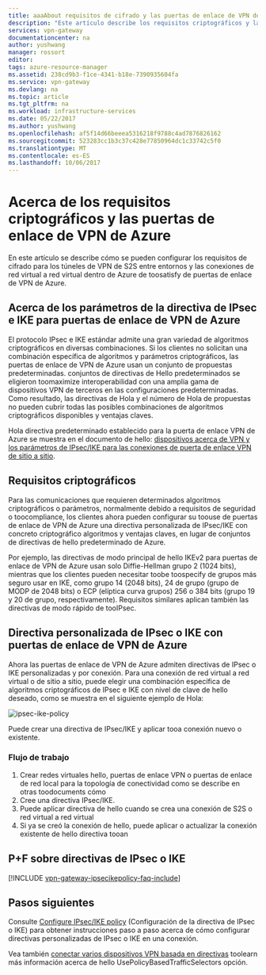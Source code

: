 ```yaml
---
title: aaaAbout requisitos de cifrado y las puertas de enlace de VPN de Azure | Documentos de Microsoft
description: "Este artículo describe los requisitos criptográficos y las puertas de enlace de VPN de Azure"
services: vpn-gateway
documentationcenter: na
author: yushwang
manager: rossort
editor: 
tags: azure-resource-manager
ms.assetid: 238cd9b3-f1ce-4341-b18e-7390935604fa
ms.service: vpn-gateway
ms.devlang: na
ms.topic: article
ms.tgt_pltfrm: na
ms.workload: infrastructure-services
ms.date: 05/22/2017
ms.author: yushwang
ms.openlocfilehash: af5f14d66beeea5316218f9788c4ad7876826162
ms.sourcegitcommit: 523283cc1b3c37c428e77850964dc1c33742c5f0
ms.translationtype: MT
ms.contentlocale: es-ES
ms.lasthandoff: 10/06/2017
---
```

# <a name="about-cryptographic-requirements-and-azure-vpn-gateways"></a>Acerca de los requisitos criptográficos y las puertas de enlace de VPN de Azure

En este artículo se describe cómo se pueden configurar los requisitos de cifrado para los túneles de VPN de S2S entre entornos y las conexiones de red virtual a red virtual dentro de Azure de toosatisfy de puertas de enlace de VPN de Azure. 

## <a name="about-ipsec-and-ike-policy-parameters-for-azure-vpn-gateways"></a>Acerca de los parámetros de la directiva de IPsec e IKE para puertas de enlace de VPN de Azure
El protocolo IPsec e IKE estándar admite una gran variedad de algoritmos criptográficos en diversas combinaciones. Si los clientes no solicitan una combinación específica de algoritmos y parámetros criptográficos, las puertas de enlace de VPN de Azure usan un conjunto de propuestas predeterminadas. conjuntos de directivas de Hello predeterminados se eligieron toomaximize interoperabilidad con una amplia gama de dispositivos VPN de terceros en las configuraciones predeterminadas. Como resultado, las directivas de Hola y el número de Hola de propuestas no pueden cubrir todas las posibles combinaciones de algoritmos criptográficos disponibles y ventajas claves.

Hola directiva predeterminado establecido para la puerta de enlace VPN de Azure se muestra en el documento de hello: [dispositivos acerca de VPN y los parámetros de IPsec/IKE para las conexiones de puerta de enlace VPN de sitio a sitio](vpn-gateway-about-vpn-devices.md).

## <a name="cryptographic-requirements"></a>Requisitos criptográficos
Para las comunicaciones que requieren determinados algoritmos criptográficos o parámetros, normalmente debido a requisitos de seguridad o toocompliance, los clientes ahora pueden configurar su toouse de puertas de enlace de VPN de Azure una directiva personalizada de IPsec/IKE con concreto criptográfico algoritmos y ventajas claves, en lugar de conjuntos de directivas de hello predeterminado de Azure.

Por ejemplo, las directivas de modo principal de hello IKEv2 para puertas de enlace de VPN de Azure usan solo Diffie-Hellman grupo 2 (1024 bits), mientras que los clientes pueden necesitar toobe toospecify de grupos más seguro usar en IKE, como grupo 14 (2048 bits), 24 de grupo (grupo de MODP de 2048 bits) o ECP (elíptica curva grupos) 256 o 384 bits (grupo 19 y 20 de grupo, respectivamente). Requisitos similares aplican también las directivas de modo rápido de tooIPsec.

## <a name="custom-ipsecike-policy-with-azure-vpn-gateways"></a>Directiva personalizada de IPsec o IKE con puertas de enlace de VPN de Azure
Ahora las puertas de enlace de VPN de Azure admiten directivas de IPsec o IKE personalizadas y por conexión. Para una conexión de red virtual a red virtual o de sitio a sitio, puede elegir una combinación específica de algoritmos criptográficos de IPsec e IKE con nivel de clave de hello deseado, como se muestra en el siguiente ejemplo de Hola:

![ipsec-ike-policy](./media/vpn-gateway-about-compliance-crypto/ipsecikepolicy.png)

Puede crear una directiva de IPsec/IKE y aplicar tooa conexión nuevo o existente. 

### <a name="workflow"></a>Flujo de trabajo

1. Crear redes virtuales hello, puertas de enlace VPN o puertas de enlace de red local para la topología de conectividad como se describe en otras toodocuments cómo
2. Cree una directiva IPsec/IKE.
3. Puede aplicar directiva de hello cuando se crea una conexión de S2S o red virtual a red virtual
4. Si ya se creó la conexión de hello, puede aplicar o actualizar la conexión existente de hello directiva tooan


## <a name="ipsecike-policy-faq"></a>P+F sobre directivas de IPsec o IKE

[!INCLUDE [vpn-gateway-ipsecikepolicy-faq-include](../../includes/vpn-gateway-ipsecikepolicy-faq-include.md)]


## <a name="next-steps"></a>Pasos siguientes
Consulte [Configure IPsec/IKE policy](vpn-gateway-ipsecikepolicy-rm-powershell.md) (Configuración de la directiva de IPsec o IKE) para obtener instrucciones paso a paso acerca de cómo configurar directivas personalizadas de IPsec o IKE en una conexión.

Vea también [conectar varios dispositivos VPN basada en directivas](vpn-gateway-connect-multiple-policybased-rm-ps.md) toolearn más información acerca de hello UsePolicyBasedTrafficSelectors opción.
